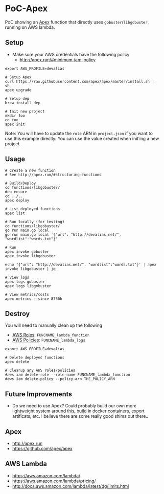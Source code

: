 # PoC-Apex

PoC showing an [Apex](http://apex.run/) function that directly uses `gobuster`/`libgobuster`, running on AWS lambda.

## Setup

* Make sure your AWS credentials have the following policy
    * http://apex.run/#minimum-iam-policy

```
export AWS_PROFILE=devalias

# Setup Apex
curl https://raw.githubusercontent.com/apex/apex/master/install.sh | sh
apex upgrade

# Setup dep
brew install dep

# Init new project
mkdir foo
cd foo
apex init
```

Note: You will have to update the `role` ARN in `project.json` if you want to use this example directly. You can use the value created when init'ing a new project.

## Usage

```
# Create a new function
# See http://apex.run/#structuring-functions

# Build/Deploy
cd functions/libgobuster/
dep ensure
cd ../..
apex deploy

# List deployed functions
apex list

# Run locally (for testing)
cd functions/libgobuster/
go run main.go local
go run main.go local '{"url": "http://devalias.net/", "wordlist":"words.txt"}'

# Run
apex invoke gobuster
apex invoke libgobuster

echo '{"url": "http://devalias.net/", "wordlist":"words.txt"}' | apex invoke libgobuster | jq

# View logs
apex logs gobuster
apex logs libgobuster

# View metrics/costs
apex metrics --since 8760h
```

## Destroy

You will need to manually clean up the following
* [AWS Roles](https://console.aws.amazon.com/iam/home?region=ap-southeast-2#/roles): `FUNCNAME_lambda_function`
* [AWS Policies](https://console.aws.amazon.com/iam/home?region=ap-southeast-2#/policies): `FUNCNAME_lambda_logs`

```
export AWS_PROFILE=devalias

# Delete deployed functions
apex delete

# Cleanup any AWS roles/policies
#aws iam delete-role --role-name FUNCNAME_lambda_function
#aws iam delete-policy --policy-arn THE_POLICY_ARN
```

## Future Improvements

* Do we need to use Apex? Could probably build our own more lightweight system around this, build in docker containers, export artificats, etc. I believe there are some really good shims out there..

## Apex

* http://apex.run
* https://github.com/apex/apex

## AWS Lambda

* https://aws.amazon.com/lambda/
* https://aws.amazon.com/lambda/pricing/
* http://docs.aws.amazon.com/lambda/latest/dg/limits.html
